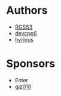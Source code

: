Authors
====================
* [RGSS3](https://github.com/RGSS3)
* [devcpp6](https://github.com/devcpp6)
* [hyrious](https://github.com/hyrious)


Sponsors
===================
* Enter
* [gjz010](https://github.com/gjz010)
